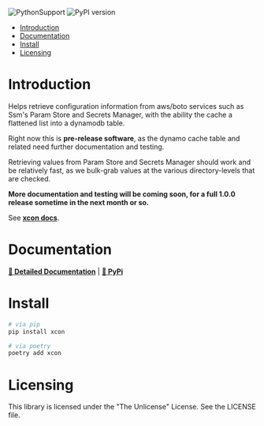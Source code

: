 ![PythonSupport](https://img.shields.io/static/v1?label=python&message=%203.8|%203.9|%203.10|%203.11|%203.12&color=blue?style=flat-square&logo=python)
![PyPI version](https://badge.fury.io/py/xcon.svg?)

- [Introduction](#introduction)
- [Documentation](#documentation)
- [Install](#install)
- [Licensing](#licensing)

# Introduction

Helps retrieve configuration information from aws/boto services such as Ssm's Param Store and Secrets Manager,
with the ability the cache a flattened list into a dynamodb table.

Right now this is **pre-release software**, as the dynamo cache table and related need further documentation and testing.

Retrieving values from Param Store and Secrets Manager should work and be relatively fast, as we bulk-grab values
at the various directory-levels that are checked.

**More documentation and testing will be coming soon, for a full 1.0.0 release sometime in the next month or so.**

See **[xcon docs](https://xyngular.github.io/py-xcon/latest/)**.

# Documentation

**[📄 Detailed Documentation](https://xyngular.github.io/py-xcon/latest/)** | **[🐍 PyPi](https://pypi.org/project/xcon/)**

# Install

```bash
# via pip
pip install xcon

# via poetry
poetry add xcon
```

# Licensing

This library is licensed under the "The Unlicense" License. See the LICENSE file.
